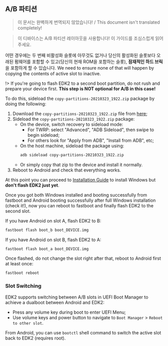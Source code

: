 ## A/B 파티션

> 이 문서는 완벽하게 번역되지 않았습니다! / This document isn't translated completely!

> 이 디바이스는 A/B 파티션 레이아웃을 사용합니다! 이 가이드를 조심스럽게 읽어주세요.

어떤 경우에는 두 번째 비활성화 슬롯에 아무것도 없거나 당신의 활성화된 슬롯보다 오래된 펌웨어를 포함할 수 있고(당신의 현재 ROM을 포함하는 슬롯), **잠재적인 하드 브릭**을 포함하게 할 수 있습니다. We need to ensure none of that will happen by copying the contents of active slot to inactive.

!> If you're going to flash EDK2 to a second boot partition, do not rush and prepare your device first. **This step is NOT optional for A/B in this case!**

To do this, sideload the `copy-partitions-20210323_1922.zip` package by doing the following:

1. Download the `copy-partitions-20210323_1922.zip` file from [here](https://files.renegade-project.org/copy-partitions-20210323_1922.zip ':ignore');
2. Sideload the `copy-partitions-20210323_1922.zip` package:
    * On the device, switch recovery to sideload mode:
      * For TWRP: select "Advanced", "ADB Sideload", then swipe to begin sideload;
      * For others look for "Apply from ADB", "Install from ADB", etc;
    * On the host machine, sideload the package using: 
      ```sh
      adb sideload copy-partitions-20210323_1922.zip
      ```
    * Or simply copy that zip to the device and install it normally.
3. Reboot to Android and check that everything works.

At this point you can proceed to [Installation Guide](en/windows/Installation-guide.md) to install Windows but **don't flash EDK2 just yet**.

Once you got both Windows installed and booting successfully from fastboot and Android booting successfully after full Windows installation (check it!), now you can reboot to fastboot and finally flash EDK2 to the second slot.

If you have Android on slot A, flash EDK2 to B:

```bash
fastboot flash boot_b boot_DEVICE.img
```

If you have Android on slot B, flash EDK2 to A:

```bash
fastboot flash boot_a boot_DEVICE.img
```

Once flashed, do not change the slot right after that, reboot to Android first at least once:

```bash
fastboot reboot
```

### Slot Switching

EDK2 supports switching between A/B slots in UEFI Boot Manager to achieve a dualboot between Android and EDK2:

* Press any volume key during boot to enter UEFI Menu;
* Use volume keys and power button to navigate to `Boot Manager` > `Reboot to other slot`.

From Android, you can use `bootctl` shell command to switch the active slot back to EDK2 (requires root).
